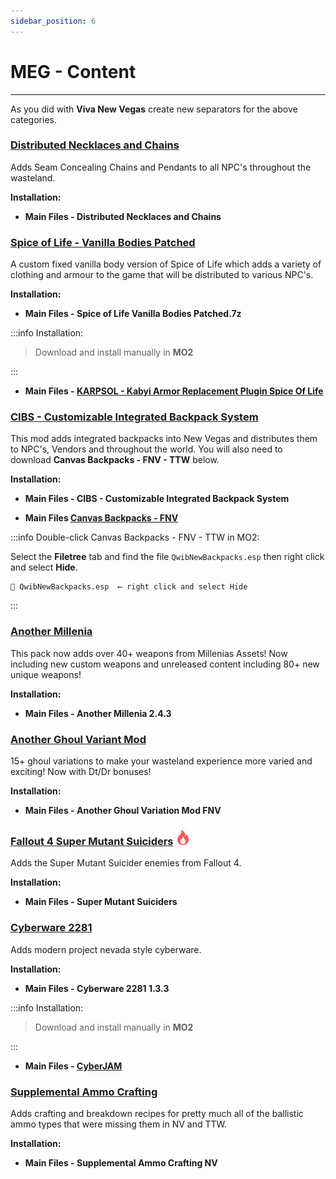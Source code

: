 ```yaml
---
sidebar_position: 6
---
```


# MEG - Content

---

As you did with **Viva New Vegas** create new separators for the above categories.

### [Distributed Necklaces and Chains](https://www.nexusmods.com/newvegas/mods/56198)

Adds Seam Concealing Chains and Pendants to all NPC's throughout the wasteland.

**Installation:**

- **Main Files - Distributed Necklaces and Chains**


### [Spice of Life - Vanilla Bodies Patched](https://drive.google.com/file/d/1znZsWWDl_o8HgXwjDmD1IXPXLG0jR2c2/view?usp=sharing)

A custom fixed vanilla body version of Spice of Life which adds a variety of clothing and armour to the game that will be distributed to various NPC's.

**Installation:**

- **Main Files - Spice of Life Vanilla Bodies Patched.7z**

:::info Installation:

> Download and install manually in **MO2**

:::

- **Main Files - [KARPSOL - Kabyi Armor Replacement Plugin Spice Of Life](https://www.nexusmods.com/newvegas/mods/75618?tab=files)**


### [CIBS - Customizable Integrated Backpack System](https://www.nexusmods.com/newvegas/mods/75218)

This mod adds integrated backpacks into New Vegas and distributes them to NPC's, Vendors and throughout the world. You will also need to download **Canvas Backpacks - FNV - TTW** below.

**Installation:**

- **Main Files - CIBS - Customizable Integrated Backpack System**

- **Main Files [Canvas Backpacks - FNV](https://www.nexusmods.com/newvegas/mods/71510)**

:::info Double-click Canvas Backpacks - FNV - TTW in MO2:

Select the **Filetree** tab and find the file `QwibNewBackpacks.esp` then right click and select **Hide**.

```
📄 QwibNewBackpacks.esp  ⟵ right click and select Hide
```

:::


### [Another Millenia](https://www.nexusmods.com/newvegas/mods/76133)

This pack now adds over 40+ weapons from Millenias Assets! Now including new custom weapons and unreleased content including 80+ new unique weapons! 

**Installation:**

- **Main Files - Another Millenia 2.4.3**


### [Another Ghoul Variant Mod](https://www.nexusmods.com/newvegas/mods/82237)

15+ ghoul variations to make your wasteland experience more varied and exciting! Now with Dt/Dr bonuses!

**Installation:**

- **Main Files - Another Ghoul Variation Mod FNV**


### [Fallout 4 Super Mutant Suiciders](https://www.nexusmods.com/newvegas/mods/70256) ![](../static/img/Difficulty.png)

Adds the Super Mutant Suicider enemies from Fallout 4. 

**Installation:**

- **Main Files -  Super Mutant Suiciders**


### [Cyberware 2281](https://mod.pub/falloutnv/15/files)

Adds modern project nevada style cyberware.

**Installation:**

- **Main Files - Cyberware 2281 1.3.3**

:::info Installation:

> Download and install manually in **MO2**

:::

- **Main Files - [CyberJAM](https://www.nexusmods.com/newvegas/mods/74655?tab=files)**


### [Supplemental Ammo Crafting](https://www.nexusmods.com/newvegas/mods/76175)

Adds crafting and breakdown recipes for pretty much all of the ballistic ammo types that were missing them in NV and TTW. 

**Installation:**

- **Main Files -  Supplemental Ammo Crafting NV**